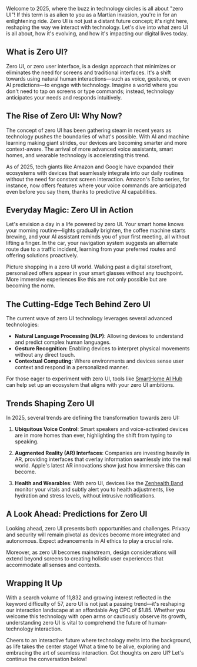 Welcome to 2025, where the buzz in technology circles is all about "zero UI"! If this term is as alien to you as a Martian invasion, you're in for an enlightening ride. Zero UI is not just a distant future concept; it's right here, reshaping the way we interact with technology. Let's dive into what zero UI is all about, how it's evolving, and how it's impacting our digital lives today.

## What is Zero UI?

Zero UI, or zero user interface, is a design approach that minimizes or eliminates the need for screens and traditional interfaces. It's a shift towards using natural human interactions—such as voice, gestures, or even AI predictions—to engage with technology. Imagine a world where you don't need to tap on screens or type commands; instead, technology anticipates your needs and responds intuitively.

## The Rise of Zero UI: Why Now?

The concept of zero UI has been gathering steam in recent years as technology pushes the boundaries of what's possible. With AI and machine learning making giant strides, our devices are becoming smarter and more context-aware. The arrival of more advanced voice assistants, smart homes, and wearable technology is accelerating this trend.

As of 2025, tech giants like Amazon and Google have expanded their ecosystems with devices that seamlessly integrate into our daily routines without the need for constant screen interaction. Amazon's Echo series, for instance, now offers features where your voice commands are anticipated even before you say them, thanks to predictive AI capabilities.

## Everyday Magic: Zero UI in Action

Let's envision a day in a life powered by zero UI. Your smart home knows your morning routine—lights gradually brighten, the coffee machine starts brewing, and your AI assistant reminds you of your first meeting, all without lifting a finger. In the car, your navigation system suggests an alternate route due to a traffic incident, learning from your preferred routes and offering solutions proactively.

Picture shopping in a zero UI world. Walking past a digital storefront, personalized offers appear in your smart glasses without any touchpoint. More immersive experiences like this are not only possible but are becoming the norm.

## The Cutting-Edge Tech Behind Zero UI

The current wave of zero UI technology leverages several advanced technologies:

- **Natural Language Processing (NLP)**: Allowing devices to understand and predict complex human languages.
- **Gesture Recognition**: Enabling devices to interpret physical movements without any direct touch.
- **Contextual Computing**: Where environments and devices sense user context and respond in a personalized manner.

For those eager to experiment with zero UI, tools like [SmartHome AI Hub](https://affiliate.com/smarthome) can help set up an ecosystem that aligns with your zero UI ambitions.

## Trends Shaping Zero UI

In 2025, several trends are defining the transformation towards zero UI:

1. **Ubiquitous Voice Control**: Smart speakers and voice-activated devices are in more homes than ever, highlighting the shift from typing to speaking.

2. **Augmented Reality (AR) Interfaces**: Companies are investing heavily in AR, providing interfaces that overlay information seamlessly into the real world. Apple's latest AR innovations show just how immersive this can become.

3. **Health and Wearables**: With zero UI, devices like the [Zenhealth Band](https://affiliate.com/zenhealth) monitor your vitals and subtly alert you to health adjustments, like hydration and stress levels, without intrusive notifications.

## A Look Ahead: Predictions for Zero UI

Looking ahead, zero UI presents both opportunities and challenges. Privacy and security will remain pivotal as devices become more integrated and autonomous. Expect advancements in AI ethics to play a crucial role.

Moreover, as zero UI becomes mainstream, design considerations will extend beyond screens to creating holistic user experiences that accommodate all senses and contexts. 

## Wrapping It Up

With a search volume of 11,832 and growing interest reflected in the keyword difficulty of 57, zero UI is not just a passing trend—it's reshaping our interaction landscape at an affordable Avg CPC of $1.85. Whether you welcome this technology with open arms or cautiously observe its growth, understanding zero UI is vital to comprehend the future of human-technology interaction.

Cheers to an interactive future where technology melts into the background, as life takes the center stage! What a time to be alive, exploring and embracing the art of seamless interaction. Got thoughts on zero UI? Let's continue the conversation below!